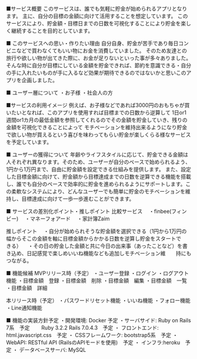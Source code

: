 ■サービス概要
このサービスは、誰でも気軽に貯金が始められるアプリとなります。
主に、自分の目標の金額に向けて活用することを想定しています。
このサービスにより、貯金額・目標日までの日数を可視化することにより貯金を楽しく継続することを目的としています。

■ このサービスへの思い・作りたい理由
自分自身、貯金が苦手であり毎日コンビニなどで買わなくてもいい物にお金を消費していました。
そのため友達との旅行や欲しい物が出てきた際に、お金が足りないといった事が多々ありました。
そんな時に自分が目標にしている金額を貯金できれば、節約を意識できる・自分の手に入れたいものが手に入るなど効果が期待できるのではないかと思いこのアプリを企画しました。


■ ユーザー層について
・お子様
・社会人の方

■サービスの利用イメージ
例えば、お子様などであれば3000円のおもちゃが買いたいとなれば、このアプリを使用すれば目標までの日数から逆算して
1日or1週間or1カ月の最低金額を参照してくれるのでその金額を貯金していき、残りの金額を可視化できることによって
モチベーションを維持出来るようになり貯金で欲しい物が買えるという喜びを味わってもらい貯金が楽しくらる様なサービスを予定しています。

■ ユーザーの獲得について
年齢やライフスタイルに応じて、貯金できる金額は人それぞれ異なります。そのため、ユーザーが自分のペースで始められるよう、1円から1万円まで、自由に貯金額を設定できる仕組みを提供します。
また、設定した目標金額に向けて、貯金額から目標達成までの日数を逆算できる機能を搭載し、誰でも自分のペースで効率的に貯金を進められるようにサポートします。この柔軟なシステムにより、どんなユーザーでも簡単に貯金のモチベーションを維持し、目標達成に向けて一歩一歩進むことができます。

■ サービスの差別化ポイント・推しポイント
比較サービス
　・finbee(フィンビー)
　・マネーフォアード
　・家計簿Zaim

推しポイント
　・自分が始められそうな貯金額を選択できる（1円から1万円の幅からそこの金額を軸に目標金額からかかる日数を逆算し貯金をスタートで　　きる）
　・その日の貯金した金額と共に今日の出来事（あったことなど）を書き込め、日記感覚で楽しめいいね機能なども追加しモチベーション維　　持にもつながる。

■ 機能候補
MVPリリース時（予定）
・ユーザー登録
・ログイン
・ログアウト機能
・目標金額　登録
・目標金額　削除
・目標金額　編集
・目標金額　一覧
・目標金額　詳細

本リリース時（予定）
・パスワードリセット機能
・いいね機能
・フォロー機能
・Line通知機能


■ 機能の実装方針予定
・開発環境: Docker 予定
・サーバサイド: Ruby on Rails 7系　予定
　　Ruby 3.2.2 Rails 7.0.4.3　予定
・ フロントエンド: html.javascript.css　予定
・ CSSフレームワーク: bootstrap5系　予定
・ WebAPI: RESTful API (RailsのAPIモードを使用)　予定
・ インフラ:heroku　予定
・ データベースサーバ: MySQL